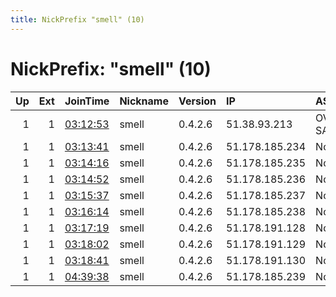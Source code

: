 ```yaml
---
title: NickPrefix "smell" (10)
---
```


# NickPrefix: "smell" (10)

|   Up |   Ext | JoinTime                                                                                            | Nickname   | Version   | IP             | AS      | CC   |   ORp |   Dirp | OS    | Contact                |   eFamMembers |
|-----:|------:|:----------------------------------------------------------------------------------------------------|:-----------|:----------|:---------------|:--------|:-----|------:|-------:|:------|:-----------------------|--------------:|
|    1 |     1 | [03:12:53](https://metrics.torproject.org/rs.html#details/9A7507A6BDC03855FCE81ED3B43563B965A6CCC4) | smell      | 0.4.2.6   | 51.38.93.213   | OVH SAS | fr   |   443 |      0 | Linux | thomaspli1@hotmail.com |            70 |
|    1 |     1 | [03:13:41](https://metrics.torproject.org/rs.html#details/3D7DECB46F7E2056AD0C941B526A9BDFD15A3FFA) | smell      | 0.4.2.6   | 51.178.185.234 | None    | fr   |   443 |      0 | Linux | thomaspli1@hotmail.com |            70 |
|    1 |     1 | [03:14:16](https://metrics.torproject.org/rs.html#details/BB45E51DB409B66A373772FC5B807BDCE768C981) | smell      | 0.4.2.6   | 51.178.185.235 | None    | fr   |   443 |      0 | Linux | thomaspli1@hotmail.com |            70 |
|    1 |     1 | [03:14:52](https://metrics.torproject.org/rs.html#details/76CAA137B2FD4B844AD1921B8F90280D5256A74A) | smell      | 0.4.2.6   | 51.178.185.236 | None    | fr   |   443 |      0 | Linux | thomaspli1@hotmail.com |            70 |
|    1 |     1 | [03:15:37](https://metrics.torproject.org/rs.html#details/65A2A86E29ACB2DAE7CF28B849D55ECBA9CE858C) | smell      | 0.4.2.6   | 51.178.185.237 | None    | fr   |   443 |      0 | Linux | thomaspli1@hotmail.com |            70 |
|    1 |     1 | [03:16:14](https://metrics.torproject.org/rs.html#details/E7748A4FE635B59D739B80A255970659A4254E33) | smell      | 0.4.2.6   | 51.178.185.238 | None    | fr   |   443 |      0 | Linux | thomaspli1@hotmail.com |            70 |
|    1 |     1 | [03:17:19](https://metrics.torproject.org/rs.html#details/794CB33D26B700E57257A565D4BE27CB877D98CF) | smell      | 0.4.2.6   | 51.178.191.128 | None    | fr   |   443 |      0 | Linux | thomaspli1@hotmail.com |            70 |
|    1 |     1 | [03:18:02](https://metrics.torproject.org/rs.html#details/24B0A50A5C24CCF8AD0EAE459D29C8A173BED2D2) | smell      | 0.4.2.6   | 51.178.191.129 | None    | fr   |   443 |      0 | Linux | thomaspli1@hotmail.com |            70 |
|    1 |     1 | [03:18:41](https://metrics.torproject.org/rs.html#details/70F9178F819874AE89384DE4E09D4C263BEE5FEB) | smell      | 0.4.2.6   | 51.178.191.130 | None    | fr   |   443 |      0 | Linux | thomaspli1@hotmail.com |            70 |
|    1 |     1 | [04:39:38](https://metrics.torproject.org/rs.html#details/9FB2535BBFACEEFCC81B015C0C727E21DEAD7260) | smell      | 0.4.2.6   | 51.178.185.239 | None    | fr   |   443 |      0 | Linux | thomaspli1@hotmail.com |            70 |
